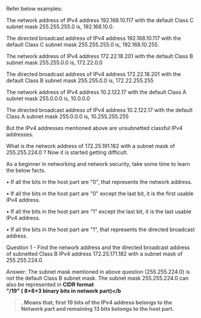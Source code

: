 Refer below examples:

The network address of IPv4 address 192.168.10.117 with the default Class C subnet mask 255.255.255.0 is, 192.168.10.0.

The directed broadcast address of IPv4 address 192.168.10.117 with the default Class C subnet mask 255.255.255.0 is, 192.168.10.255.

The network address of IPv4 address 172.22.18.201 with the default Class B subnet mask 255.255.0.0 is, 172.22.0.0

The directed broadcast address of IPv4 address 172.22.18.201 with the default Class B subnet mask 255.255.0.0 is, 172.22.255.255

The network address of IPv4 address 10.2.122.17 with the default Class A subnet mask 255.0.0.0 is, 10.0.0.0

The directed broadcast address of IPv4 address 10.2.122.17 with the default Class A subnet mask 255.0.0.0 is, 10.255.255.255

But the IPv4 addresses mentioned above are unsubnetted classful IPv4 addresses.

What is the network address of 172.25.191.182 with a subnet mask of 255.255.224.0 ? Now it is started getting difficult.

As a beginner in networking and network security, take some time to learn the below facts.

• If all the bits in the host part are "0", that represents the network address.

• If all the bits in the host part are "0" except the last bit, it is the first usable IPv4 address.

• If all the bits in the host part are "1" except the last bit, it is the last usable IPv4 address.

• If all the bits in the host part are "1", that represents the directed broadcast address.

Question 1 - Find the network address and the directed broadcast address of subnetted Class B IPv4 address 172.25.171.182 with a subnet mask of 255.255.224.0.

Answer: The subnet mask mentioned in above question (255.255.224.0) is not the default Class B subnet mask. The subnet mask 255.255.224.0 can also be represented in <b>CIDR format</b><br> <b>"/19" ( 8+8+3 binary bits in network part)</b
>. Means that, first 19 bits of the IPv4 address belongs to the Network part and remaining 13 bits belongs to the host part.

